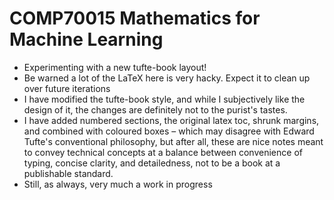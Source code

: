 # COMP70015 Mathematics for Machine Learning

- Experimenting with a new tufte-book layout! 
- Be warned a lot of the LaTeX here is very hacky. Expect it to clean up over future iterations
- I have modified the tufte-book style, and while I subjectively like the design of it, the changes are definitely not to the purist's tastes. 
- I have added numbered sections, the original latex toc, shrunk margins, and combined with coloured boxes – which may disagree with Edward Tufte's conventional philosophy, but after all, these are nice notes meant to convey technical concepts at a balance between convenience of typing, concise clarity, and detailedness, not to be a book at a publishable standard.
- Still, as always, very much a work in progress
